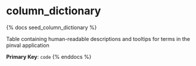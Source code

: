 # column_dictionary

{% docs seed_column_dictionary %}

Table containing human-readable descriptions and tooltips for terms in the pinval application

**Primary Key**: `code`
{% enddocs %}